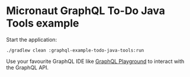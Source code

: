 # Micronaut GraphQL To-Do Java Tools example

Start the application:

    ./gradlew clean :graphql-example-todo-java-tools:run
    
Use your favourite GraphQL IDE like [GraphQL Playground](https://github.com/prisma/graphql-playground) to interact with the GraphQL API.


